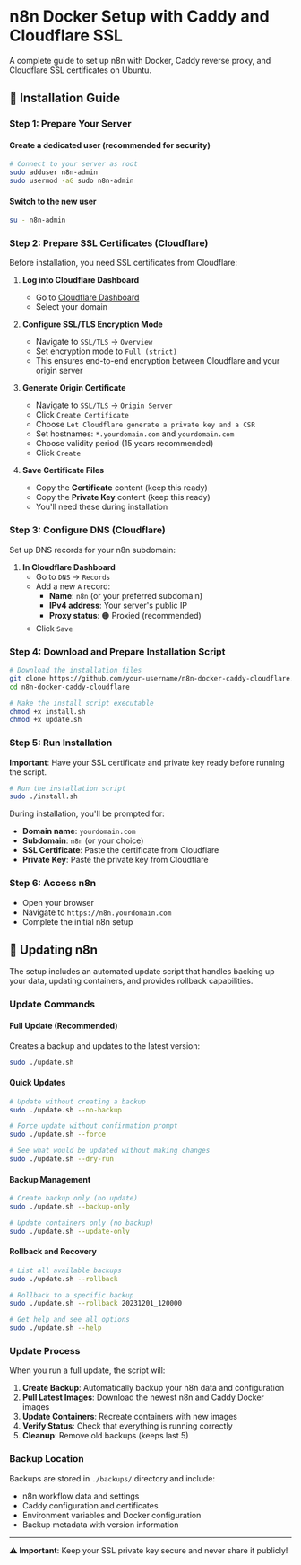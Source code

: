 # n8n Docker Setup with Caddy and Cloudflare SSL

A complete guide to set up n8n with Docker, Caddy reverse proxy, and Cloudflare SSL certificates on Ubuntu.

## 🚀 Installation Guide

### Step 1: Prepare Your Server

#### Create a dedicated user (recommended for security)
```bash
# Connect to your server as root
sudo adduser n8n-admin
sudo usermod -aG sudo n8n-admin
```

#### Switch to the new user
```bash
su - n8n-admin
```

### Step 2: Prepare SSL Certificates (Cloudflare)

Before installation, you need SSL certificates from Cloudflare:

1. **Log into Cloudflare Dashboard**
   - Go to [Cloudflare Dashboard](https://dash.cloudflare.com)
   - Select your domain

2. **Configure SSL/TLS Encryption Mode**
   - Navigate to `SSL/TLS` → `Overview`
   - Set encryption mode to `Full (strict)`
   - This ensures end-to-end encryption between Cloudflare and your origin server

3. **Generate Origin Certificate**
   - Navigate to `SSL/TLS` → `Origin Server`
   - Click `Create Certificate`
   - Choose `Let Cloudflare generate a private key and a CSR`
   - Set hostnames: `*.yourdomain.com` and `yourdomain.com`
   - Choose validity period (15 years recommended)
   - Click `Create`

4. **Save Certificate Files**
   - Copy the **Certificate** content (keep this ready)
   - Copy the **Private Key** content (keep this ready)
   - You'll need these during installation

### Step 3: Configure DNS (Cloudflare)

Set up DNS records for your n8n subdomain:

1. **In Cloudflare Dashboard**
   - Go to `DNS` → `Records`
   - Add a new `A` record:
     - **Name**: `n8n` (or your preferred subdomain)
     - **IPv4 address**: Your server's public IP
     - **Proxy status**: 🟠 Proxied (recommended)
   - Click `Save`

### Step 4: Download and Prepare Installation Script

```bash
# Download the installation files
git clone https://github.com/your-username/n8n-docker-caddy-cloudflare.git
cd n8n-docker-caddy-cloudflare

# Make the install script executable
chmod +x install.sh
chmod +x update.sh
```

### Step 5: Run Installation

**Important**: Have your SSL certificate and private key ready before running the script.

```bash
# Run the installation script
sudo ./install.sh
```

During installation, you'll be prompted for:
- **Domain name**: `yourdomain.com`
- **Subdomain**: `n8n` (or your choice)
- **SSL Certificate**: Paste the certificate from Cloudflare
- **Private Key**: Paste the private key from Cloudflare

### Step 6: Access n8n
   - Open your browser
   - Navigate to `https://n8n.yourdomain.com`
   - Complete the initial n8n setup

## 🔄 Updating n8n

The setup includes an automated update script that handles backing up your data, updating containers, and provides rollback capabilities.

### Update Commands

#### Full Update (Recommended)
Creates a backup and updates to the latest version:
```bash
sudo ./update.sh
```

#### Quick Updates
```bash
# Update without creating a backup
sudo ./update.sh --no-backup

# Force update without confirmation prompt
sudo ./update.sh --force

# See what would be updated without making changes
sudo ./update.sh --dry-run
```

#### Backup Management
```bash
# Create backup only (no update)
sudo ./update.sh --backup-only

# Update containers only (no backup)
sudo ./update.sh --update-only
```

#### Rollback and Recovery
```bash
# List all available backups
sudo ./update.sh --rollback

# Rollback to a specific backup
sudo ./update.sh --rollback 20231201_120000

# Get help and see all options
sudo ./update.sh --help
```

### Update Process

When you run a full update, the script will:

1. **Create Backup**: Automatically backup your n8n data and configuration
2. **Pull Latest Images**: Download the newest n8n and Caddy Docker images
3. **Update Containers**: Recreate containers with new images
4. **Verify Status**: Check that everything is running correctly
5. **Cleanup**: Remove old backups (keeps last 5)

### Backup Location

Backups are stored in `./backups/` directory and include:
- n8n workflow data and settings
- Caddy configuration and certificates
- Environment variables and Docker configuration
- Backup metadata with version information

---

**⚠️ Important**: Keep your SSL private key secure and never share it publicly!
